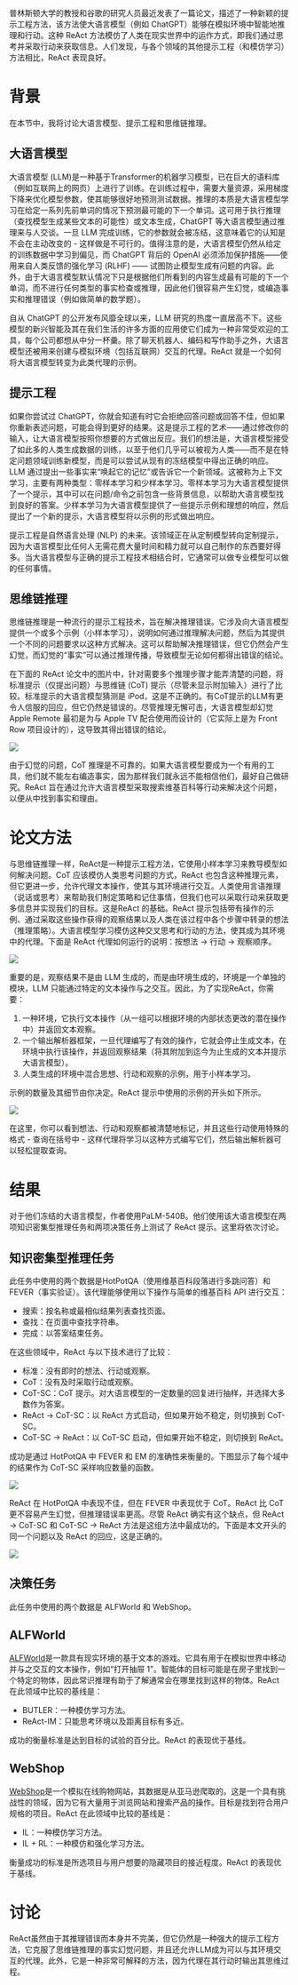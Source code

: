 

普林斯顿大学的教授和谷歌的研究人员最近发表了一篇论文，描述了一种新颖的提示工程方法，该方法使大语言模型（例如 ChatGPT）能够在模拟环境中智能地推理和行动。这种 ReAct 方法模仿了人类在现实世界中的运作方式，即我们通过思考并采取行动来获取信息。人们发现，与各个领域的其他提示工程（和模仿学习）方法相比，ReAct 表现良好。

# 背景
在本节中，我将讨论大语言模型、提示工程和思维链推理。

## 大语言模型
大语言模型 (LLM)是一种基于Transformer的机器学习模型，已在巨大的语料库（例如互联网上的网页）上进行了训练。在训练过程中，需要大量资源，采用梯度下降来优化模型参数，使其能够很好地预测测试数据。推理的本质是大语言模型学习在给定一系列先前单词的情况下预测最可能的下一个单词。这可用于执行推理（查找模型生成某些文本的可能性）或文本生成，ChatGPT 等大语言模型通过推理来与人交谈。一旦 LLM 完成训练，它的参数就会被冻结，这意味着它的认知是不会在主动改变的 - 这样做是不可行的。值得注意的是，大语言模型仍然从给定的训练数据中学习到偏见，而 ChatGPT 背后的 OpenAI 必须添加保护措施——使用来自人类反馈的强化学习 (RLHF) —— 试图防止模型生成有问题的内容。此外，由于大语言模型默认情况下只是根据他们所看到的内容生成最有可能的下一个单词，而不进行任何类型的事实检查或推理，因此他们很容易产生幻觉，或编造事实和推理错误（例如做简单的数学题）。

自从 ChatGPT 的公开发布风靡全球以来，LLM 研究的热度一直居高不下。这些模型的新兴智能及其在我们生活的许多方面的应用使它们成为一种非常受欢迎的工具，每个公司都想从中分一杯羹。除了聊天机器人、编码和写作助手之外，大语言模型还被用来创建与模拟环境（包括互联网）交互的代理。ReAct 就是一个如何将大语言模型转变为此类代理的示例。

## 提示工程
如果你尝试过 ChatGPT，你就会知道有时它会拒绝回答问题或回答不佳，但如果你重新表述问题，可能会得到更好的结果。这是提示工程的艺术——通过修改你的输入，让大语言模型按照你想要的方式做出反应。我们的想法是，大语言模型接受了如此多的人类生成数据的训练，以至于他们几乎可以被视为人类——而不是在特定问题领域训练新模型，而是可以尝试从现有的冻结模型中得出正确的响应。 LLM 通过提出一些事实来“唤起它的记忆”或告诉它一个新领域。这被称为上下文学习，主要有两种类型：零样本学习和少样本学习。零样本学习为大语言模型提供了一个提示，其中可以在问题/命令之前包含一些背景信息，以帮助大语言模型找到良好的答案。少样本学习为大语言模型提供了一些提示示例和理想的响应，然后提出了一个新的提示，大语言模型将以示例的形式做出响应。

提示工程是自然语言处理 (NLP) 的未来。该领域正在从定制模型转向定制提示，因为大语言模型比任何人无需花费大量时间和精力就可以自己制作的东西要好得多。当大语言模型与正确的提示工程技术相结合时，它通常可以做专业模型可以做的任何事情。

## 思维链推理
思维链推理是一种流行的提示工程技术，旨在解决推理错误。它涉及向大语言模型提供一个或多个示例（小样本学习），说明如何通过推理解决问题，然后为其提供一个不同的问题要求以这种方式解决。这可以帮助解决推理错误，但它仍然会产生幻觉，而幻觉的“事实”可以通过推理传播，导致模型无论如何都得出错误的结论。

在下面的 ReAct 论文中的图片中，针对需要多个推理步骤才能弄清楚的问题，将标准提示（仅提出问题）与思维链 (CoT) 提示（尽管未显示附加输入）进行了比较。标准提示的大语言模型猜测是 iPod，这是不正确的。有CoT提示的LLM有更令人信服的回应，但它仍然是错误的。尽管推理无懈可击，大语言模型却幻觉 Apple Remote 最初是为与 Apple TV 配合使用而设计的（它实际上是为 Front Row 项目设计的），这导致其得出错误的结论。

![](https://cdn.nlark.com/yuque/0/2023/png/406504/1700123276890-06fb42a8-9739-427a-875c-bdea01498df6.png)

由于幻觉的问题，CoT 推理是不可靠的。如果大语言模型要成为一个有用的工具，他们就不能左右编造事实，因为那样我们就永远不能相信他们，最好自己做研究。ReAct 旨在通过允许大语言模型采取搜索维基百科等行动来解决这个问题，以便从中找到事实和理由。

# 论文方法
与思维链推理一样，ReAct是一种提示工程方法，它使用小样本学习来教导模型如何解决问题。CoT 应该模仿人类思考问题的方式，ReAct 也包含这种推理元素，但它更进一步，允许代理文本操作，使其与其环境进行交互。人类使用言语推理（说话或思考）来帮助我们制定策略和记住事情，但我们也可以采取行动来获取更多信息并实现我们的目标。这是ReAct 的基础。ReAct 提示包括带有操作的示例、通过采取这些操作获得的观察结果以及人类在该过程中各个步骤中转录的想法（推理策略）。大语言模型学习模仿这种交叉思考和行动的方法，使其成为其环境中的代理。下面是 ReAct 代理如何运行的说明：按想法 -> 行动 -> 观察顺序。

![](https://cdn.nlark.com/yuque/0/2023/png/406504/1700123277042-48cb0960-9a7a-460a-a1c0-c06d3693cd3b.png)

重要的是，观察结果不是由 LLM 生成的，而是由环境生成的，环境是一个单独的模块，LLM 只能通过特定的文本操作与之交互。因此，为了实现ReAct，你需要：

1. 一种环境，它执行文本操作（从一组可以根据环境的内部状态更改的潜在操作中）并返回文本观察。
2. 一个输出解析器框架，一旦代理编写了有效的操作，它就会停止生成文本，在环境中执行该操作，并返回观察结果（将其附加到迄今为止生成的文本并提示大语言模型）。
3. 人类生成的环境中混合思想、行动和观察的示例，用于小样本学习。

示例的数量及其细节由你决定。ReAct 提示中使用的示例的开头如下所示。

![](https://cdn.nlark.com/yuque/0/2023/png/406504/1700123277166-52c45f18-1e08-4440-b3c1-bb539c2672be.png)

在这里，你可以看到想法、行动和观察都被清楚地标记，并且这些行动使用特殊的格式 - 查询在括号中 - 这样代理将学习以这种方式编写它们，然后输出解析器可以轻松提取查询。

# 结果
对于他们冻结的大语言模型，作者使用PaLM-540B。他们使用该大语言模型在两项知识密集型推理任务和两项决策任务上测试了 ReAct 提示。这里将依次讨论。

## 知识密集型推理任务
此任务中使用的两个数据是HotPotQA（使用维基百科段落进行多跳问答）和FEVER（事实验证）。该代理能够使用以下操作与简单的维基百科 API 进行交互：

+ 搜索：按名称或最相似结果列表查找页面。
+ 查找：在页面中查找字符串。
+ 完成：以答案结束任务。

在这些领域中，ReAct 与以下技术进行了比较：

+ 标准：没有即时的想法、行动或观察。
+ CoT：没有及时采取行动或观察。
+ CoT-SC：CoT 提示。对大语言模型的一定数量的回复进行抽样，并选择大多数作为答案。
+ ReAct -> CoT-SC：以 ReAct 方式启动，但如果开始不稳定，则切换到 CoT-SC。
+ CoT-SC -> ReAct：以 CoT-SC 启动，但如果开始不稳定，则切换到 ReAct。

成功是通过 HotPotQA 中 FEVER 和 EM 的准确性来衡量的。下图显示了每个域中的结果作为 CoT-SC 采样响应数量的函数。

![](https://cdn.nlark.com/yuque/0/2023/png/406504/1700123276956-667365cb-48ae-47a4-8ccc-89e669c88a7a.png)

ReAct 在 HotPotQA 中表现不佳，但在 FEVER 中表现优于 CoT。ReAct 比 CoT 更不容易产生幻觉，但推理错误率更高。尽管 ReAct 确实有这个缺点，但 ReAct -> CoT-SC 和 CoT-SC -> ReAct 方法是这组方法中最成功的。下面是本文开头的同一个问题以及 ReAct 的回应，这是正确的。

![](https://cdn.nlark.com/yuque/0/2023/png/406504/1700123277042-d1eacef8-a9a2-4ef9-b6a6-a736486bec22.png)

## 决策任务
此任务中使用的两个数据是 ALFWorld 和 WebShop。

## ALFWorld
[ALFWorld](https://alfworld.github.io/)是一款具有现实环境的基于文本的游戏。它具有用于在模拟世界中移动并与之交互的文本操作，例如“打开抽屉 1”。智能体的目标可能是在房子里找到一个特定的物体，因此常识推理有助于了解通常会在哪里找到这样的物体。ReAct 在此领域中比较的基线是：

+ BUTLER：一种模仿学习方法。
+ ReAct-IM：只能思考环境以及距离目标有多近。

成功的衡量标准是达到目标的试验的百分比。ReAct 的表现优于基线。

## WebShop
[WebShop](https://webshop-pnlp.github.io/)是一个模拟在线购物网站，其数据是从亚马逊爬取的。这是一个具有挑战性的领域，因为它有大量用于浏览网站和搜索产品的操作。目标是找到符合用户规格的项目。ReAct 在此领域中比较的基线是：

+ IL：一种模仿学习方法。
+ IL + RL：一种模仿和强化学习方法。

衡量成功的标准是所选项目与用户想要的隐藏项目的接近程度。ReAct 的表现优于基线。

# 讨论
ReAct虽然由于其推理错误而本身并不完美，但它仍然是一种强大的提示工程方法，它克服了思维链推理的事实幻觉问题，并且还允许LLM成为可以与其环境交互的代理。此外，它是一种非常可解释的方法，因为代理在其行动时输出其思维过程。





